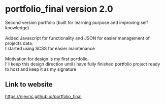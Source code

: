 # portfolio_final version 2.0
Second version portfolio (built for learning purpose and improving self knowledge)
<br/>
<br/>
Added Javascript for functionality and JSON for easier management of projects data. 
<br/>
I started using SCSS for easier maintenance
<br/>
<br/>
Motivation for design is my first portfolio. 
<br/>
I'll keep this design direction until i have fully finished portfolio project ready to host and keep it as my signature

## Link to website
https://njevric.github.io/portfolio_final
